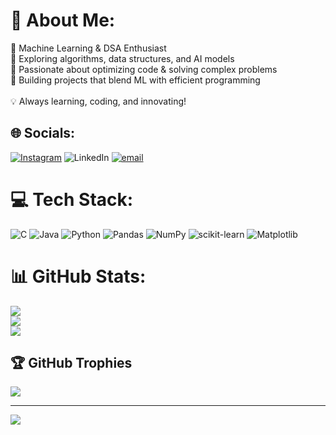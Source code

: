 # 💫 About Me:
🚀 Machine Learning & DSA Enthusiast<br>🔹 Exploring algorithms, data structures, and AI models<br>🔹 Passionate about optimizing code & solving complex problems<br>🔹 Building projects that blend ML with efficient programming<br><br>💡 Always learning, coding, and innovating!


## 🌐 Socials:
[![Instagram](https://img.shields.io/badge/Instagram-%23E4405F.svg?logo=Instagram&logoColor=white)](https://instagram.com/an.uj011) ![LinkedIn](https://img.shields.io/badge/LinkedIn-%230077B5.svg?logo=linkedin&logoColor=white) [![email](https://img.shields.io/badge/Email-D14836?logo=gmail&logoColor=white)](mailto:anuj.chandrakar99@gmail.com) 

# 💻 Tech Stack:
![C](https://img.shields.io/badge/c-%2300599C.svg?style=for-the-badge&logo=c&logoColor=white) ![Java](https://img.shields.io/badge/java-%23ED8B00.svg?style=for-the-badge&logo=openjdk&logoColor=white) ![Python](https://img.shields.io/badge/python-3670A0?style=for-the-badge&logo=python&logoColor=ffdd54) ![Pandas](https://img.shields.io/badge/pandas-%23150458.svg?style=for-the-badge&logo=pandas&logoColor=white) ![NumPy](https://img.shields.io/badge/numpy-%23013243.svg?style=for-the-badge&logo=numpy&logoColor=white) ![scikit-learn](https://img.shields.io/badge/scikit--learn-%23F7931E.svg?style=for-the-badge&logo=scikit-learn&logoColor=white) ![Matplotlib](https://img.shields.io/badge/Matplotlib-%23ffffff.svg?style=for-the-badge&logo=Matplotlib&logoColor=black)
# 📊 GitHub Stats:
![](https://github-readme-stats.vercel.app/api?username=anuj5632&theme=midnight-purple&hide_border=false&include_all_commits=false&count_private=false)<br/>
![](https://nirzak-streak-stats.vercel.app/?user=anuj5632&theme=midnight-purple&hide_border=false)<br/>
![](https://github-readme-stats.vercel.app/api/top-langs/?username=anuj5632&theme=midnight-purple&hide_border=false&include_all_commits=false&count_private=false&layout=compact)

## 🏆 GitHub Trophies
![](https://github-profile-trophy.vercel.app/?username=anuj5632&theme=midnight-purple&no-frame=false&no-bg=true&margin-w=4)

---
[![](https://visitcount.itsvg.in/api?id=anuj5632&icon=0&color=0)](https://visitcount.itsvg.in)

<!-- Proudly created with GPRM ( https://gprm.itsvg.in ) -->
